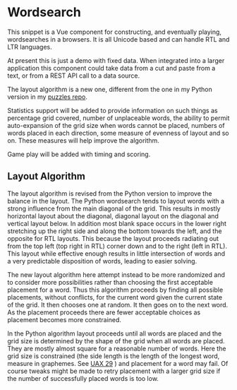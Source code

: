 # Wordsearch

This snippet is a Vue component for constructing, and eventually playing, wordsearches in a browsers. It is all Unicode based and can handle RTL and LTR languages.

At present this is just a demo with fixed data. When integrated into a larger application this component could take data from a cut and paste from a text, or from a REST API call to a data source.

The layout algorithm is a new one, different from the one in my Python version in my [puzzles repo](https://github.com/47rooks/puzzles).

Statistics support will be added to provide information on such things as percentage grid covered, number of unplaceable words, the ability to permit auto-expansion of the grid size when words cannot be placed, numbers of words placed in each direction, some measure of evenness of layout and so on. These measures will help improve the algorithm.

Game play will be added with timing and scoring.

## Layout Algorithm

The layout algorithm is revised from the Python version to improve the balance in the layout. The Python wordsearch tends to layout words with a strong influence from the main diagonal of the grid. This results in mostly horizontal layout about the diagonal, diagonal layout on the diagonal and vertical layout below. In addition most blank space occurs in the lower right stretching up the right side and along the bottom towards the left, and the opposite for RTL layouts. This because the layout proceeds radiating out from the top left (top right in RTL) corner down and to the right (left in RTL). This layout while effective enough results in little intersection of words and a very predictable disposition of words, leading to easier solving.

The new layout algorithm here attempt instead to be more randomized and to consider more possibilities rather than choosing the first acceptable placement for a word. Thus this algorithm proceeds by finding all possible placements, without conflicts, for the current word given the current state of the grid. It then chooses one at random. It then goes on to the next word. As the placement proceeds there are fewer acceptable choices as placement becomes more constrained.

In the Python algorithm layout proceeds until all words are placed and the grid size is determined by the shape of the grid when all words are placed. They are mostly almost square for a reasonable number of words. Here the grid size is constrained (the side length is the length of the longest word, measure in graphemes. See [UAX 29](http://unicode.org/reports/tr29/#Introduction) ) and placement for a word may fail. Of course tweaks might be made to retry placement with a larger grid size if the number of successfully placed words is too low.
